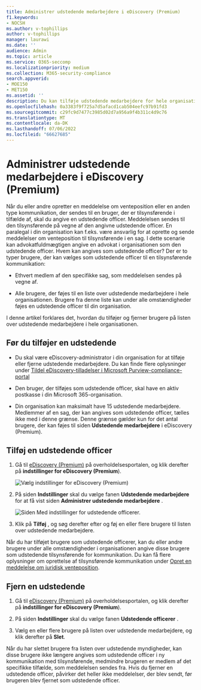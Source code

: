 ```yaml
---
title: Administrer udstedende medarbejdere i eDiscovery (Premium)
f1.keywords:
- NOCSH
ms.author: v-tophillips
author: v-tophillips
manager: laurawi
ms.date: ''
audience: Admin
ms.topic: article
ms.service: O365-seccomp
ms.localizationpriority: medium
ms.collection: M365-security-compliance
search.appverid:
- MOE150
- MET150
ms.assetid: ''
description: Du kan tilføje udstedende medarbejdere for hele organisationen i eDiscovery (Premium), så de under alle omstændigheder kan føjes til enhver form for kommunikation i din organisation.
ms.openlocfilehash: 0a3383f9f725a7d5afacd1cab504eefc97b91fd3
ms.sourcegitcommit: c29fc9d7477c3985d02d7a956a9f4b311c4d9c76
ms.translationtype: MT
ms.contentlocale: da-DK
ms.lasthandoff: 07/06/2022
ms.locfileid: "66627685"
---
```

# <a name="manage-issuing-officers-in-ediscovery-premium"></a>Administrer udstedende medarbejdere i eDiscovery (Premium)

Når du eller andre opretter en meddelelse om venteposition eller en anden type kommunikation, der sendes til en bruger, der er tilsynsførende i tilfælde af, skal du angive en udstedende officer. Meddelelsen sendes til den tilsynsførende på vegne af den angivne udstedende officer. En paralegal i din organisation kan f.eks. være ansvarlig for at oprette og sende meddelelser om venteposition til tilsynsførende i en sag. I dette scenarie kan advokatfuldmægtigen angive en advokat i organisationen som den udstedende officer. Hvem kan angives som udstedende officer? Der er to typer brugere, der kan vælges som udstedende officer til en tilsynsførende kommunikation:

- Ethvert medlem af den specifikke sag, som meddelelsen sendes på vegne af.

- Alle brugere, der føjes til en liste over udstedende medarbejdere i hele organisationen. Brugere fra denne liste kan under alle omstændigheder føjes en udstedende officer til din organisation.

I denne artikel forklares det, hvordan du tilføjer og fjerner brugere på listen over udstedende medarbejdere i hele organisationen.

## <a name="before-you-add-an-issuing-officer"></a>Før du tilføjer en udstedende

- Du skal være eDiscovery-administrator i din organisation for at tilføje eller fjerne udstedende medarbejdere. Du kan finde flere oplysninger under [Tildel eDiscovery-tilladelser i Microsoft Purview-compliance-portal](assign-ediscovery-permissions.md)  

- Den bruger, der tilføjes som udstedende officer, skal have en aktiv postkasse i din Microsoft 365-organisation.

- Din organisation kan maksimalt have 15 udstedende medarbejdere. Medlemmer af en sag, der kan angives som udstedende officer, tælles ikke med i denne grænse. Denne grænse gælder kun for det antal brugere, der kan føjes til siden **Udstedende medarbejdere** i eDiscovery (Premium).

## <a name="add-an-issuing-officer"></a>Tilføj en udstedende officer

1. Gå til [eDiscovery (Premium)](https://go.microsoft.com/fwlink/p/?linkid=2173764) på overholdelsesportalen, og klik derefter på **indstillinger for eDiscovery (Premium**).

   ![Vælg indstillinger for eDiscovery (Premium)](..\media\HistoricalVersions1.png)

2. På siden **Indstillinger** skal du vælge fanen **Udstedende medarbejdere** for at få vist siden **Administrer udstedende medarbejdere** .

   ![Siden Med indstillinger for udstedende officerer.](..\media\AeDIssuingOfficers1.png)

3. Klik på **Tilføj** , og søg derefter efter og føj en eller flere brugere til listen over udstedende medarbejdere.

Når du har tilføjet brugere som udstedende officerer, kan du eller andre brugere under alle omstændigheder i organisationen angive disse brugere som udstedende tilsynsførende for kommunikation. Du kan få flere oplysninger om oprettelse af tilsynsførende kommunikation under [Opret en meddelelse om juridisk venteposition](create-hold-notification.md).

## <a name="remove-an-issuing-officer"></a>Fjern en udstedende

1. Gå til [eDiscovery (Premium)](https://go.microsoft.com/fwlink/p/?linkid=2173764) på overholdelsesportalen, og klik derefter på **indstillinger for eDiscovery (Premium**).

2. På siden **Indstillinger** skal du vælge fanen **Udstedende officerer** .

3. Vælg en eller flere brugere på listen over udstedende medarbejdere, og klik derefter på **Slet**.

Når du har slettet brugere fra listen over udstedende myndigheder, kan disse brugere ikke længere angives som udstedende officer i ny kommunikation med tilsynsførende, medmindre brugeren er medlem af det specifikke tilfælde, som meddelelsen sendes fra. Hvis du fjerner en udstedende officer, påvirker det heller ikke meddelelser, der blev sendt, før brugeren blev fjernet som udstedende officer.
